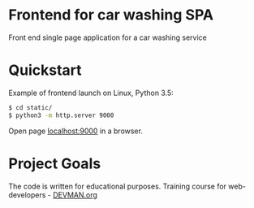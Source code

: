 # Frontend for car washing SPA

Front end single page application for a car washing service

# Quickstart

Example of frontend launch on Linux, Python 3.5:

```bash
$ cd static/
$ python3 -m http.server 9000
```

Open page [localhost:9000](http://localhost:9000) in a browser.


# Project Goals

The code is written for educational purposes. Training course for web-developers - [DEVMAN.org](https://devman.org)
